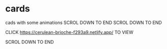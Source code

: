# cards
cads with some animations
SCROL DOWN TO END
SCROL DOWN TO END

CLICK https://cerulean-brioche-f293a9.netlify.app/ TO VIEW

SCROL DOWN TO END
